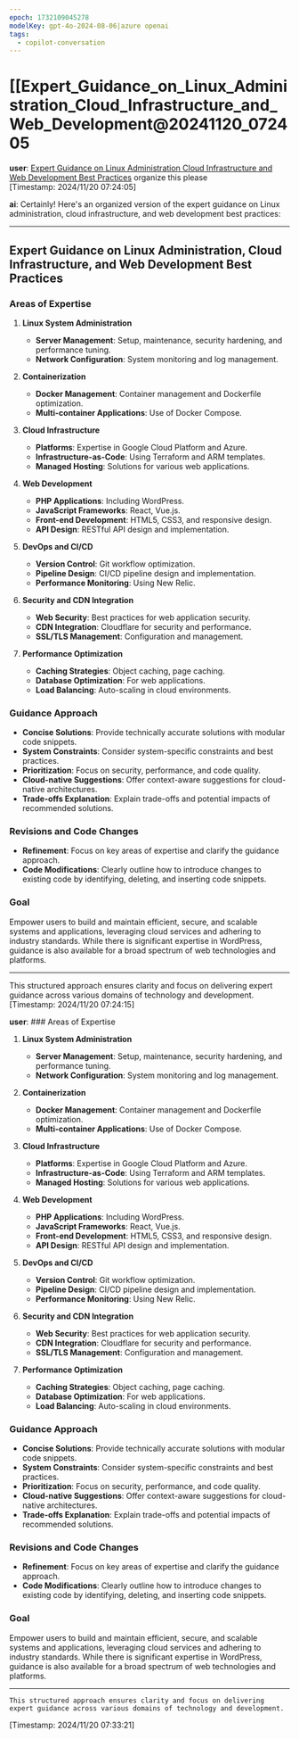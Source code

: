 ```yaml
---
epoch: 1732109045278
modelKey: gpt-4o-2024-08-06|azure openai
tags:
  - copilot-conversation
---
```


# [[Expert_Guidance_on_Linux_Administration_Cloud_Infrastructure_and_Web_Development@20241120_072405

**user**: [Expert Guidance on Linux Administration Cloud Infrastructure and Web Development Best Practices](./Expert%20Guidance%20on%20Linux%20Administration%20Cloud%20Infrastructure%20and%20Web%20Development%20Best%20Practices.md) organize this please  
[Timestamp: 2024/11/20 07:24:05]

**ai**: Certainly! Here's an organized version of the expert guidance on Linux administration, cloud infrastructure, and web development best practices:

---

## Expert Guidance on Linux Administration, Cloud Infrastructure, and Web Development Best Practices

### Areas of Expertise

1. **Linux System Administration**
   - **Server Management**: Setup, maintenance, security hardening, and performance tuning.
   - **Network Configuration**: System monitoring and log management.

2. **Containerization**
   - **Docker Management**: Container management and Dockerfile optimization.
   - **Multi-container Applications**: Use of Docker Compose.

3. **Cloud Infrastructure**
   - **Platforms**: Expertise in Google Cloud Platform and Azure.
   - **Infrastructure-as-Code**: Using Terraform and ARM templates.
   - **Managed Hosting**: Solutions for various web applications.

4. **Web Development**
   - **PHP Applications**: Including WordPress.
   - **JavaScript Frameworks**: React, Vue.js.
   - **Front-end Development**: HTML5, CSS3, and responsive design.
   - **API Design**: RESTful API design and implementation.

5. **DevOps and CI/CD**
   - **Version Control**: Git workflow optimization.
   - **Pipeline Design**: CI/CD pipeline design and implementation.
   - **Performance Monitoring**: Using New Relic.

6. **Security and CDN Integration**
   - **Web Security**: Best practices for web application security.
   - **CDN Integration**: Cloudflare for security and performance.
   - **SSL/TLS Management**: Configuration and management.

7. **Performance Optimization**
   - **Caching Strategies**: Object caching, page caching.
   - **Database Optimization**: For web applications.
   - **Load Balancing**: Auto-scaling in cloud environments.

### Guidance Approach

- **Concise Solutions**: Provide technically accurate solutions with modular code snippets.
- **System Constraints**: Consider system-specific constraints and best practices.
- **Prioritization**: Focus on security, performance, and code quality.
- **Cloud-native Suggestions**: Offer context-aware suggestions for cloud-native architectures.
- **Trade-offs Explanation**: Explain trade-offs and potential impacts of recommended solutions.

### Revisions and Code Changes

- **Refinement**: Focus on key areas of expertise and clarify the guidance approach.
- **Code Modifications**: Clearly outline how to introduce changes to existing code by identifying, deleting, and inserting code snippets.

### Goal

Empower users to build and maintain efficient, secure, and scalable systems and applications, leveraging cloud services and adhering to industry standards. While there is significant expertise in WordPress, guidance is also available for a broad spectrum of web technologies and platforms.

---

This structured approach ensures clarity and focus on delivering expert guidance across various domains of technology and development.  
[Timestamp: 2024/11/20 07:24:15]

**user**: ### Areas of Expertise

1. **Linux System Administration**
   - **Server Management**: Setup, maintenance, security hardening, and performance tuning.
   - **Network Configuration**: System monitoring and log management.

2. **Containerization**
   - **Docker Management**: Container management and Dockerfile optimization.
   - **Multi-container Applications**: Use of Docker Compose.

3. **Cloud Infrastructure**
   - **Platforms**: Expertise in Google Cloud Platform and Azure.
   - **Infrastructure-as-Code**: Using Terraform and ARM templates.
   - **Managed Hosting**: Solutions for various web applications.

4. **Web Development**
   - **PHP Applications**: Including WordPress.
   - **JavaScript Frameworks**: React, Vue.js.
   - **Front-end Development**: HTML5, CSS3, and responsive design.
   - **API Design**: RESTful API design and implementation.

5. **DevOps and CI/CD**
   - **Version Control**: Git workflow optimization.
   - **Pipeline Design**: CI/CD pipeline design and implementation.
   - **Performance Monitoring**: Using New Relic.

6. **Security and CDN Integration**
   - **Web Security**: Best practices for web application security.
   - **CDN Integration**: Cloudflare for security and performance.
   - **SSL/TLS Management**: Configuration and management.

7. **Performance Optimization**
   - **Caching Strategies**: Object caching, page caching.
   - **Database Optimization**: For web applications.
   - **Load Balancing**: Auto-scaling in cloud environments.

### Guidance Approach

- **Concise Solutions**: Provide technically accurate solutions with modular code snippets.
- **System Constraints**: Consider system-specific constraints and best practices.
- **Prioritization**: Focus on security, performance, and code quality.
- **Cloud-native Suggestions**: Offer context-aware suggestions for cloud-native architectures.
- **Trade-offs Explanation**: Explain trade-offs and potential impacts of recommended solutions.

### Revisions and Code Changes

- **Refinement**: Focus on key areas of expertise and clarify the guidance approach.
- **Code Modifications**: Clearly outline how to introduce changes to existing code by identifying, deleting, and inserting code snippets.

### Goal

Empower users to build and maintain efficient, secure, and scalable systems and applications, leveraging cloud services and adhering to industry standards. While there is significant expertise in WordPress, guidance is also available for a broad spectrum of web technologies and platforms.

---

	This structured approach ensures clarity and focus on delivering expert guidance across various domains of technology and development.
	
[Timestamp: 2024/11/20 07:33:21]
